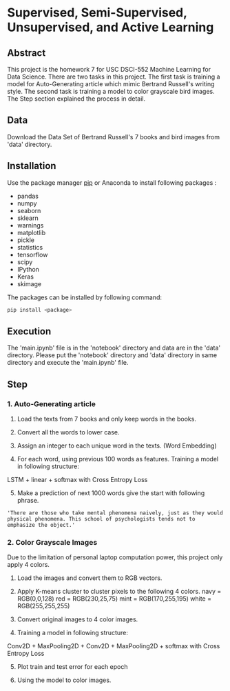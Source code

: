 # Supervised, Semi-Supervised, Unsupervised, and Active Learning

## Abstract
This project is the homework 7 for USC DSCI-552 Machine Learning for Data Science.
There are two tasks in this project.
The first task is training a model for Auto-Generating article which mimic Bertrand Russell's writing style.
The second task is training a model to color grayscale bird images.
The Step section explained the process in detail.

## Data
Download the Data Set of Bertrand Russell's 7 books and bird images from 'data' directory.

## Installation

Use the package manager [pip](https://pip.pypa.io/en/stable/) or Anaconda to install following packages :

- pandas
- numpy
- seaborn
- sklearn
- warnings
- matplotlib
- pickle
- statistics
- tensorflow
- scipy
- IPython
- Keras
- skimage

The packages can be installed by following command:
```bash
pip install <package>
```

## Execution
The 'main.ipynb' file is in the 'notebook' directory and data are in the 'data' directory.
Please put the 'notebook' directory and 'data' directory in same directory and execute the 'main.ipynb' file.


## Step
### 1. Auto-Generating article

1) Load the texts from 7 books and only keep words in the books.

2) Convert all the words to lower case.

3) Assign an integer to each unique word in the texts. (Word Embedding)

4) For each word, using previous 100 words as features. Training a model in following structure:

LSTM + linear + softmax  with Cross Entropy Loss

5) Make a prediction of next 1000 words give the start with following phrase.
```commandline
'There are those who take mental phenomena naively, just as they would physical phenomena. This school of psychologists tends not to emphasize the object.'
```

### 2. Color Grayscale Images

Due to the limitation of personal laptop computation power, this project only apply 4 colors.

1) Load the images and convert them to RGB vectors.

2) Apply K-means cluster to cluster pixels to the following 4 colors.
navy = RGB(0,0,128)
red = RGB(230,25,75)
mint = RGB(170,255,195)
white = RGB(255,255,255)

3) Convert original images to 4 color images.

4) Training a model in following structure:

Conv2D + MaxPooling2D + Conv2D + MaxPooling2D + softmax  with Cross Entropy Loss

5) Plot train and test error for each epoch

6) Using the model to color images. 

